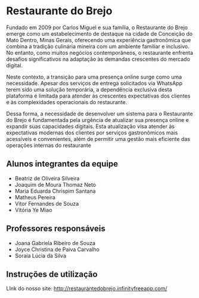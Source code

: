 # Restaurante do Brejo

Fundado em 2009 por Carlos Miguel e sua família, o Restaurante do Brejo emerge como um estabelecimento de destaque na cidade de Conceição do Mato Dentro, Minas Gerais, oferecendo uma experiência gastronômica que combina a tradição culinária mineira com um ambiente familiar e inclusivo. No entanto, como muitos negócios contemporâneos, o restaurante enfrenta desafios significativos na adaptação às demandas crescentes do mercado digital.

Neste contexto, a transição para uma presença online surge como uma necessidade. Apesar dos serviços de entrega solicitados via WhatsApp terem sido uma solução temporária, a dependência exclusiva desta plataforma é limitada para atender às crescentes expectativas dos clientes e às complexidades operacionais do restaurante.

Dessa forma, a necessidade de desenvolver um sistema para o Restaurante do Brejo é fundamentada pela urgência de atualizar sua presença online e expandir suas capacidades digitais. Esta atualização visa atender às expectativas modernas dos clientes por serviços gastronômicos mais acessíveis e convenientes, além de permitir uma gestão mais eficiente das operações internas do restaurante

## Alunos integrantes da equipe

* Beatriz de Oliveira Silveira
* Joaquim de Moura Thomaz Neto
* Maria Eduarda Chrispim Santana
* Matheus Pereira
* Vitor Fernandes de Souza
* Vitória Ye Miao

## Professores responsáveis

* Joana Gabriela Ribeiro de Souza
* Joyce Christina de Paiva Carvalho
* Soraia Lúcia da Silva

## Instruções de utilização

LInk do nosso site: http://restaurantedobrejo.infinityfreeapp.com/
